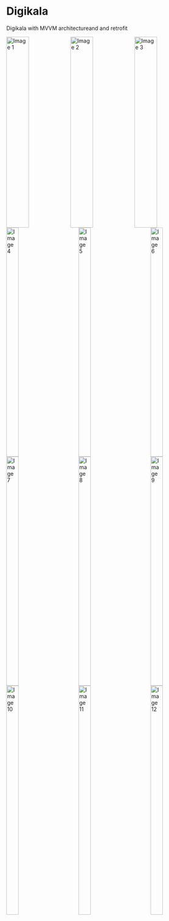 # Digikala
Digikala with MVVM architectureand and retrofit

<div style="display: flex; justify-content: space-between;">
  <img src="https://ns20.ir/Mvvm/digikala1.png" alt="Image 1" style="width: 35%; height: 500px;" />
  <img src="https://ns20.ir/Mvvm/digikala2.png" alt="Image 2" style="width: 35%; height: 500px;" />
  <img src="https://ns20.ir/Mvvm/digikala3.png" alt="Image 3" style="width: 35%; height: 500px;" />
</div>
<div style="display: flex; justify-content: space-between;">
  <img src="https://ns20.ir/Mvvm/digikala4.png" alt="Image 4" style="width: 25%; height: 600px;" />
  <img src="https://ns20.ir/Mvvm/digikala5.png" alt="Image 5" style="width: 25%; height: 600px;" />
  <img src="https://ns20.ir/Mvvm/digikala6.png" alt="Image 6" style="width: 25%; height: 600px;" />
</div>
<div style="display: flex; justify-content: space-between;">
  <img src="https://ns20.ir/Mvvm/digikala7.png" alt="Image 7" style="width: 25%; height: 600px;" />
  <img src="https://ns20.ir/Mvvm/digikala8.png" alt="Image 8" style="width: 25%; height: 600px;" />
  <img src="https://ns20.ir/Mvvm/digikala9.png" alt="Image 9" style="width: 25%; height: 600px;" />
</div>
<div style="display: flex; justify-content: space-between;">
  <img src="https://ns20.ir/Mvvm/digikala10.png" alt="Image 10" style="width: 25%; height: 600px;" />
  <img src="https://ns20.ir/Mvvm/digikala11.png" alt="Image 11" style="width: 25%; height: 600px;" />
  <img src="https://ns20.ir/Mvvm/digikala12.png" alt="Image 12" style="width: 25%; height: 600px;" />
</div>
